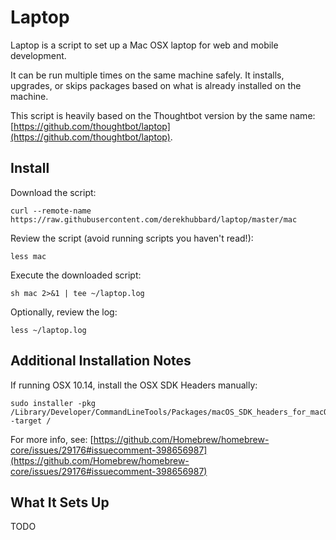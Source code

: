 # Laptop
Laptop is a script to set up a Mac OSX laptop for web and mobile development.

It can be run multiple times on the same machine safely. It installs, upgrades, or skips packages based on what is already installed on the machine.

This script is heavily based on the Thoughtbot version by the same name: [https://github.com/thoughtbot/laptop](https://github.com/thoughtbot/laptop).

## Install
Download the script:
```
curl --remote-name https://raw.githubusercontent.com/derekhubbard/laptop/master/mac
```

Review the script (avoid running scripts you haven't read!):
```
less mac
```

Execute the downloaded script:
```
sh mac 2>&1 | tee ~/laptop.log
```

Optionally, review the log:
```
less ~/laptop.log
```

## Additional Installation Notes
If running OSX 10.14, install the OSX SDK Headers manually:
```
sudo installer -pkg /Library/Developer/CommandLineTools/Packages/macOS_SDK_headers_for_macOS_10.14.pkg -target /
```
For more info, see: [https://github.com/Homebrew/homebrew-core/issues/29176#issuecomment-398656987](https://github.com/Homebrew/homebrew-core/issues/29176#issuecomment-398656987)

## What It Sets Up
TODO
